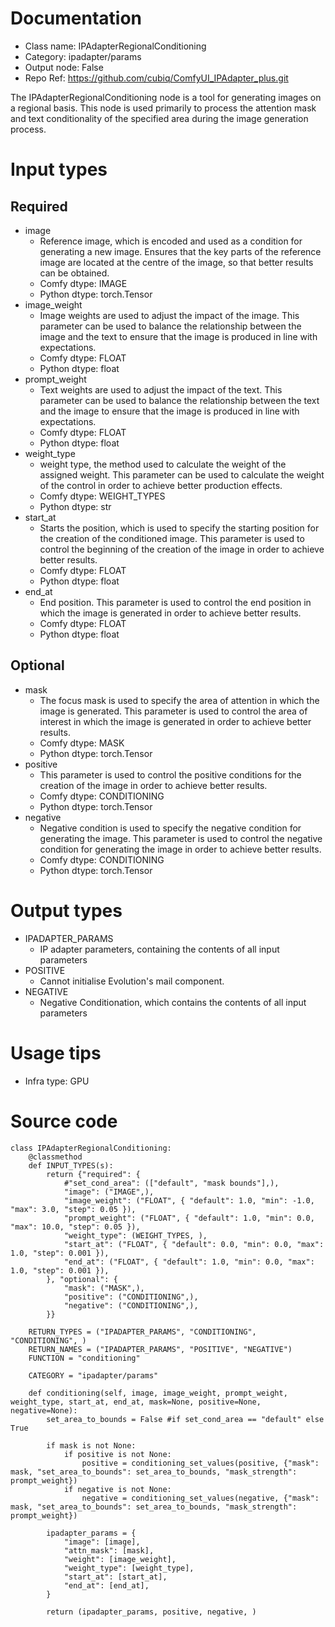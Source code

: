 # Documentation
- Class name: IPAdapterRegionalConditioning
- Category: ipadapter/params
- Output node: False
- Repo Ref: https://github.com/cubiq/ComfyUI_IPAdapter_plus.git

The IPAdapterRegionalConditioning node is a tool for generating images on a regional basis. This node is used primarily to process the attention mask and text conditionality of the specified area during the image generation process.

# Input types

## Required
- image
    - Reference image, which is encoded and used as a condition for generating a new image. Ensures that the key parts of the reference image are located at the centre of the image, so that better results can be obtained.
    - Comfy dtype: IMAGE
    - Python dtype: torch.Tensor
- image_weight
    - Image weights are used to adjust the impact of the image. This parameter can be used to balance the relationship between the image and the text to ensure that the image is produced in line with expectations.
    - Comfy dtype: FLOAT
    - Python dtype: float
- prompt_weight
    - Text weights are used to adjust the impact of the text. This parameter can be used to balance the relationship between the text and the image to ensure that the image is produced in line with expectations.
    - Comfy dtype: FLOAT
    - Python dtype: float
- weight_type
    - weight type, the method used to calculate the weight of the assigned weight. This parameter can be used to calculate the weight of the control in order to achieve better production effects.
    - Comfy dtype: WEIGHT_TYPES
    - Python dtype: str
- start_at
    - Starts the position, which is used to specify the starting position for the creation of the conditioned image. This parameter is used to control the beginning of the creation of the image in order to achieve better results.
    - Comfy dtype: FLOAT
    - Python dtype: float
- end_at
    - End position. This parameter is used to control the end position in which the image is generated in order to achieve better results.
    - Comfy dtype: FLOAT
    - Python dtype: float
## Optional
- mask
    - The focus mask is used to specify the area of attention in which the image is generated. This parameter is used to control the area of interest in which the image is generated in order to achieve better results.
    - Comfy dtype: MASK
    - Python dtype: torch.Tensor
- positive
    - This parameter is used to control the positive conditions for the creation of the image in order to achieve better results.
    - Comfy dtype: CONDITIONING
    - Python dtype: torch.Tensor
- negative
    - Negative condition is used to specify the negative condition for generating the image. This parameter is used to control the negative condition for generating the image in order to achieve better results.
    - Comfy dtype: CONDITIONING
    - Python dtype: torch.Tensor


# Output types

- IPADAPTER_PARAMS
  - IP adapter parameters, containing the contents of all input parameters
- POSITIVE
  - Cannot initialise Evolution's mail component.
- NEGATIVE
  - Negative Conditionation, which contains the contents of all input parameters

# Usage tips
- Infra type: GPU

# Source code
```
class IPAdapterRegionalConditioning:
    @classmethod
    def INPUT_TYPES(s):
        return {"required": {
            #"set_cond_area": (["default", "mask bounds"],),
            "image": ("IMAGE",),
            "image_weight": ("FLOAT", { "default": 1.0, "min": -1.0, "max": 3.0, "step": 0.05 }),
            "prompt_weight": ("FLOAT", { "default": 1.0, "min": 0.0, "max": 10.0, "step": 0.05 }),
            "weight_type": (WEIGHT_TYPES, ),
            "start_at": ("FLOAT", { "default": 0.0, "min": 0.0, "max": 1.0, "step": 0.001 }),
            "end_at": ("FLOAT", { "default": 1.0, "min": 0.0, "max": 1.0, "step": 0.001 }),
        }, "optional": {
            "mask": ("MASK",),
            "positive": ("CONDITIONING",),
            "negative": ("CONDITIONING",),
        }}

    RETURN_TYPES = ("IPADAPTER_PARAMS", "CONDITIONING", "CONDITIONING", )
    RETURN_NAMES = ("IPADAPTER_PARAMS", "POSITIVE", "NEGATIVE")
    FUNCTION = "conditioning"

    CATEGORY = "ipadapter/params"

    def conditioning(self, image, image_weight, prompt_weight, weight_type, start_at, end_at, mask=None, positive=None, negative=None):
        set_area_to_bounds = False #if set_cond_area == "default" else True

        if mask is not None:
            if positive is not None:
                positive = conditioning_set_values(positive, {"mask": mask, "set_area_to_bounds": set_area_to_bounds, "mask_strength": prompt_weight})
            if negative is not None:
                negative = conditioning_set_values(negative, {"mask": mask, "set_area_to_bounds": set_area_to_bounds, "mask_strength": prompt_weight})

        ipadapter_params = {
            "image": [image],
            "attn_mask": [mask],
            "weight": [image_weight],
            "weight_type": [weight_type],
            "start_at": [start_at],
            "end_at": [end_at],
        }

        return (ipadapter_params, positive, negative, )
```